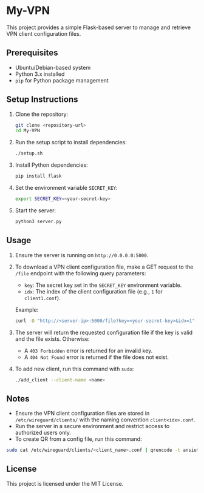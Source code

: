 # My-VPN

This project provides a simple Flask-based server to manage and retrieve VPN client configuration files.

## Prerequisites

- Ubuntu/Debian-based system
- Python 3.x installed
- `pip` for Python package management

## Setup Instructions

1. Clone the repository:
    ```bash
    git clone <repository-url>
    cd My-VPN
    ```

2. Run the setup script to install dependencies:
    ```bash
    ./setup.sh
    ```

3. Install Python dependencies:
    ```bash
    pip install flask
    ```

4. Set the environment variable `SECRET_KEY`:
    ```bash
    export SECRET_KEY=<your-secret-key>
    ```

5. Start the server:
    ```bash
    python3 server.py
    ```

## Usage

1. Ensure the server is running on `http://0.0.0.0:5000`.

2. To download a VPN client configuration file, make a GET request to the `/file` endpoint with the following query parameters:
    - `key`: The secret key set in the `SECRET_KEY` environment variable.
    - `idx`: The index of the client configuration file (e.g., `1` for `client1.conf`).

    Example:
    ```bash
    curl -O "http://<server-ip>:5000/file?key=<your-secret-key>&idx=1"
    ```

3. The server will return the requested configuration file if the key is valid and the file exists. Otherwise:
    - A `403 Forbidden` error is returned for an invalid key.
    - A `404 Not Found` error is returned if the file does not exist.

4. To add new client, run this command with `sudo`:
    ```bash
    ./add_client --client-name <name>
    ```

## Notes

- Ensure the VPN client configuration files are stored in `/etc/wireguard/clients/` with the naming convention `client<idx>.conf`.
- Run the server in a secure environment and restrict access to authorized users only.
- To create QR from a config file, run this command:
```bash
sudo cat /etc/wireguard/clients/<client_name>.conf | qrencode -t ansiutf8
```
## License

This project is licensed under the MIT License.  